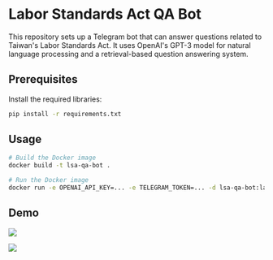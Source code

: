 # Labor Standards Act QA Bot

This repository sets up a Telegram bot that can answer questions related to Taiwan's Labor Standards Act.
It uses OpenAI's GPT-3 model for natural language processing and a retrieval-based question answering system.

## Prerequisites

Install the required libraries:

```bash
pip install -r requirements.txt
```

## Usage

```bash
# Build the Docker image
docker build -t lsa-qa-bot .

# Run the Docker image
docker run -e OPENAI_API_KEY=... -e TELEGRAM_TOKEN=... -d lsa-qa-bot:latest
```

## Demo

![](https://i.imgur.com/SUVxSqw.jpg)

![](https://i.imgur.com/TkvxnG6.jpg)
